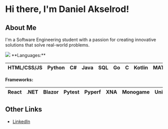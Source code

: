 # Hi there, I'm Daniel Akselrod!

## About Me

I'm a Software Engineering student with a passion for creating innovative solutions that solve real-world problems. 

<picture>
<img src="https://github-readme-stats.vercel.app/api?username=d-akselrod&show_icons=true" />
</picture>
**Languages:**

| HTML/CSS/JS | Python | C# | Java | SQL | Go | C | Kotlin | MATLAB | Assembly | R |
| --- | --- | --- | --- | --- | --- | --- | --- | --- | --- | --- |

**Frameworks:**

| React | .NET | Blazor | Pytest | Pyperf | XNA | Monogame | Unity | JUnit
| --- | --- | --- | --- | --- | --- | --- | --- |--- |

## Other Links

- [LinkedIn](https://www.linkedin.com/in/daniel-akselrod/)

